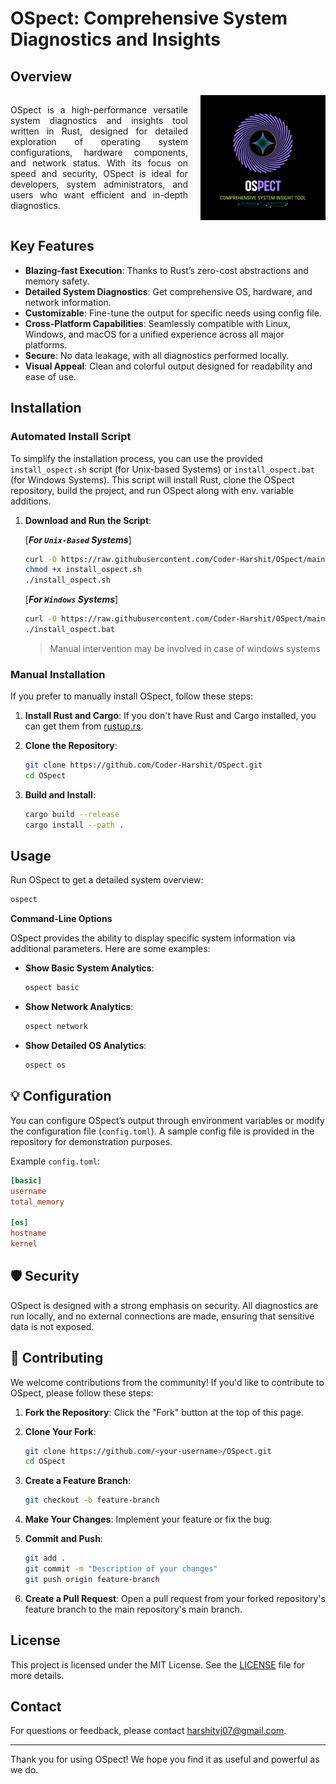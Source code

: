 # OSpect: Comprehensive System Diagnostics and Insights


## Overview

<div style="display: flex; align-items: center; justify-content: space-between;">
  <p style="text-align: justify;">
    OSpect is a high-performance versatile system diagnostics and insights tool written in Rust, designed for detailed exploration of operating system configurations, hardware components, and network status. With its focus on speed and security, OSpect is ideal for developers, system administrators, and users who want efficient and in-depth diagnostics.
  </p>

  <img src="assets/github/OSpect_github.gif" alt="OSpect Logo" width="200" style="margin-left: 20px;" />

</div>

## Key Features
- **Blazing-fast Execution**: Thanks to Rust’s zero-cost abstractions and memory safety.
- **Detailed System Diagnostics**: Get comprehensive OS, hardware, and network information.
- **Customizable**: Fine-tune the output for specific needs using config file.
- **Cross-Platform Capabilities**: Seamlessly compatible with Linux, Windows, and macOS for a unified experience across all major platforms.
- **Secure**: No data leakage, with all diagnostics performed locally.
- **Visual Appeal**: Clean and colorful output designed for readability and ease of use.

## Installation

### Automated Install Script

To simplify the installation process, you can use the provided `install_ospect.sh` script (for Unix-based Systems) or `install_ospect.bat` (for Windows Systems). This script will install Rust, clone the OSpect repository, build the project, and run OSpect along with env. variable additions.

1. **Download and Run the Script**:
   
   [***For `Unix-Based` Systems***]
   ```sh
   curl -O https://raw.githubusercontent.com/Coder-Harshit/OSpect/main/install_ospect.sh
   chmod +x install_ospect.sh
   ./install_ospect.sh
   ```
   
   [***For `Windows` Systems***]
   ```sh
   curl -O https://raw.githubusercontent.com/Coder-Harshit/OSpect/main/install_ospect.bat
   ./install_ospect.bat
   ```
   > Manual intervention may be involved in case of windows systems

### Manual Installation

If you prefer to manually install OSpect, follow these steps:

1. **Install Rust and Cargo**: If you don't have Rust and Cargo installed, you can get them from [rustup.rs](https://rustup.rs/).

2. **Clone the Repository**:
   ```sh
   git clone https://github.com/Coder-Harshit/OSpect.git
   cd OSpect
   ```

3. **Build and Install**:
   ```sh
   cargo build --release
   cargo install --path .
   ```

## Usage
Run OSpect to get a detailed system overview:

```sh
ospect
```

**Command-Line Options**

OSpect provides the ability to display specific system information via additional parameters. Here are some examples:

- **Show Basic System Analytics**:
  ```sh
  ospect basic
  ```

- **Show Network Analytics**:
  ```sh
  ospect network
  ```

<!-- - **Show Detailed Hardware Analytics**:
  ```sh
  ospect hardware
  ``` -->

- **Show Detailed OS Analytics**:
  ```sh
  ospect os
  ```

<!-- - **Show Version Information**:
  ```sh
  ospect --version
  ```
- **Display Help**:
  ```
  ospect --help
  ``` -->

## 💡 Configuration

You can configure OSpect’s output through environment variables or modify the configuration file (`config.toml`). A sample config file is provided in the repository for demonstration purposes.

Example `config.toml`:

```toml
[basic]
username
total_memory

[os]
hostname
kernel

```

## 🛡️ Security

OSpect is designed with a strong emphasis on security. All diagnostics are run locally, and no external connections are made, ensuring that sensitive data is not exposed.

## 🤝 Contributing

We welcome contributions from the community! If you'd like to contribute to OSpect, please follow these steps:

1. **Fork the Repository**: Click the "Fork" button at the top of this page.

2. **Clone Your Fork**:
   ```sh
   git clone https://github.com/<your-username>/OSpect.git
   cd OSpect
   ```

3. **Create a Feature Branch**:
   ```sh
   git checkout -b feature-branch
   ```

4. **Make Your Changes**: Implement your feature or fix the bug.

5. **Commit and Push**:
   ```sh
   git add .
   git commit -m "Description of your changes"
   git push origin feature-branch
   ```

6. **Create a Pull Request**: Open a pull request from your forked repository's feature branch to the main repository's main branch.

## License

This project is licensed under the MIT License. See the [LICENSE](LICENSE) file for more details.

## Contact

For questions or feedback, please contact [harshitvj07@gmail.com](mailto:harshitvj07@gmail.com).

---

Thank you for using OSpect! We hope you find it as useful and powerful as we do.
